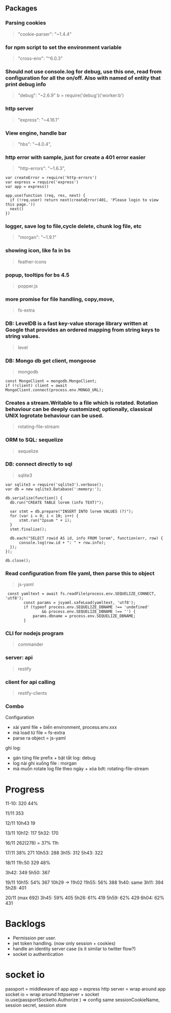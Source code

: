 ## Packages
### Parsing cookies
> "cookie-parser": "~1.4.4"


### for npm script to set the environment variable
> "cross-env": "^6.0.3"


### Should not use console.log for debug, use this one, read from configuration for all the on/off. Also with named of entity that print debug info
> "debug": "~2.6.9"
> b = require('debug')('worker:b')




### http server
>  "express": "~4.16.1"



### View engine, handle bar
>    "hbs": "~4.0.4",

### http error with sample, just for create a 401 error easier
>    "http-errors": "~1.6.3",



```
var createError = require('http-errors')
var express = require('express')
var app = express()
 
app.use(function (req, res, next) {
  if (!req.user) return next(createError(401, 'Please login to view this page.'))
  next()
})
```

### logger, save log to file,cycle delete, chunk log file, etc
>    "morgan": "~1.9.1"

### showing icon, like fa in bs
> feather-icons

### popup, tooltips for bs 4.5
> popper.js

### more promise for file handling, copy,move, 
> fs-extra

### DB: LevelDB is a fast key-value storage library written at Google that provides an ordered mapping from string keys to string values.
> level

### DB: Mongo db get client, mongoose
> mongodb

```
const MongoClient = mongodb.MongoClient;
if (!client) client = await MongoClient.connect(process.env.MONGO_URL);
```

### Creates a stream.Writable to a file which is rotated. Rotation behaviour can be deeply customized; optionally, classical UNIX logrotate behaviour can be used.
> rotating-file-stream

### ORM to SQL: sequelize
> sequelize

### DB: connect directly to sql
> sqlite3
```
var sqlite3 = require('sqlite3').verbose();
var db = new sqlite3.Database(':memory:');
 
db.serialize(function() {
  db.run("CREATE TABLE lorem (info TEXT)");
 
  var stmt = db.prepare("INSERT INTO lorem VALUES (?)");
  for (var i = 0; i < 10; i++) {
      stmt.run("Ipsum " + i);
  }
  stmt.finalize();
 
  db.each("SELECT rowid AS id, info FROM lorem", function(err, row) {
      console.log(row.id + ": " + row.info);
  });
});
 
db.close();
```

### Read configuration from file yaml, then parse this to object
> js-yaml

```
 const yamltext = await fs.readFile(process.env.SEQUELIZE_CONNECT, 'utf8');
        const params = jsyaml.safeLoad(yamltext, 'utf8');
        if (typeof process.env.SEQUELIZE_DBNAME !== 'undefined'
                && process.env.SEQUELIZE_DBNAME !== '') {
            params.dbname = process.env.SEQUELIZE_DBNAME;
        }
```

### CLI for nodejs program

> commander

### server: api
> restify

### client for api calling
> restify-clients

### Combo
Configuration
- xài yaml file  + biến environment, process.env.xxx
- mà load từ file = fs-extra
- parse ra object = js-yaml

ghi log:
- gán từng file prefix + bật tắt log: debug
- log nài ghi xuống file : morgan
- mà muốn rotate log file theo ngày + xóa bớt: rotating-file-stream

# Progress
11-10: 320
44%

11/11 353

12/11
10h43 19

13/11
10h12: 117
5h32: 170

16/11
262(278) = 37% 11h

17/11 
38% 271 
10h53: 288
3h15: 312
5h43: 322

18/11
11h:50 329 48%

3h42: 349
5h50: 367

19/11
10h15: 54% 367
10h29 -> 11h02
11h55: 56% 388
1h40: same
3h11: 394
5h28: 401

20/11 (max 692)
3h45: 59% 405
5h26: 61% 419
5h59: 62% 429
6h04: 62% 431
# Backlogs
- Permission per user.
- jwt token handling. (now only session + cookies)
- handle an identity server case (is it similar to twitter flow?)
- socket io authentication

# socket io
passport = middleware of app
app = express
http server = wrap around app
socket io = wrap around httpserver
    + socket io.use(passportSocketIo.Authorize ) => config same sessionCookieName, session secret, session store
